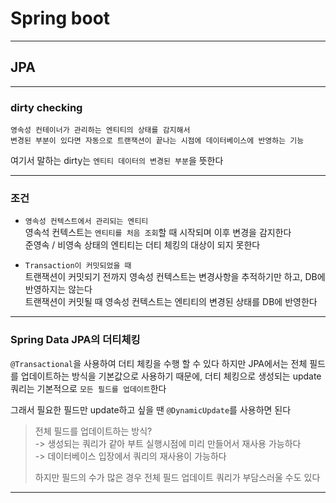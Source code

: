# Spring boot
---
## JPA
---
### dirty checking
```
영속성 컨테이너가 관리하는 엔티티의 상태를 감지해서
변경된 부분이 있다면 자동으로 트랜잭션이 끝나는 시점에 데이터베이스에 반영하는 기능
```
여기서 말하는 dirty는 `엔티티 데이터의 변경된 부분`을 뜻한다

---
### 조건
- `영속성 컨텍스트에서 관리되는 엔티티`      
영속석 컨텍스트는 `엔티티를 처음 조회`할 때 시작되며 이후 변경을 감지한다   
준영속 / 비영속 상태의 엔티티는 더티 체킹의 대상이 되지 못한다

- `Transaction이 커밋되었을 때`   
트랜잭션이 커밋되기 전까지 영속성 컨텍스트는 변경사항을 추적하기만 하고, DB에 반영하지는 않는다   
트랜잭션이 커밋될 때 영속성 컨텍스트는 엔티티의 변경된 상태를 DB에 반영한다

---
### Spring Data JPA의 더티체킹
`@Transactional`을 사용하여 더티 체킹을 수행 할 수 있다
하지만 JPA에서는 전체 필드를 업데이트하는 방식을 기본값으로 사용하기 때문에, 더티 체킹으로 생성되는 update 쿼리는 기본적으로 `모든 필드를 업데이트`한다

그래서 필요한 필드만 update하고 싶을 땐 `@DynamicUpdate`를 사용하면 된다

> 전체 필드를 업데이트하는 방식?  
-> 생성되는 쿼리가 같아 부트 실행시점에 미리 만들어서 재사용 가능하다   
-> 데이터베이스 입장에서 쿼리의 재사용이 가능하다
>
> 하지만 필드의 수가 많은 경우 전체 필드 업데이트 쿼리가 부담스러울 수도 있다

---